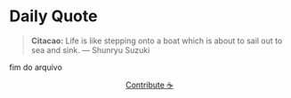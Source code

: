 # Daily Quote

> **Citacao:** Life is like stepping onto a boat which is about to sail out to sea and sink. — Shunryu Suzuki

fim do arquivo

<watermark-footer>
<p align="center">
  <a href="https://github.com/ruisuan/ruisuan/blob/main/contribute.md">Contribute ☕</a>
</p>
</watermark-footer>
